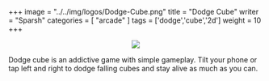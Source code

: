 +++
image = "../../img/logos/Dodge-Cube.png"
title = "Dodge Cube"
writer = "Sparsh"
categories = [ "arcade" ]
tags = ['dodge','cube','2d']
weight = 10
+++

<a target="_blank" href="https://play.google.com/store/apps/details?id=io.yarsa.dodgecube">
    <center>
        <img align="middle" src="../../img/logos/google.png">
    </center>
</a>

Dodge cube is an addictive game with simple gameplay.
Tilt your phone or tap left and right to dodge falling cubes and stay alive as much as you can.